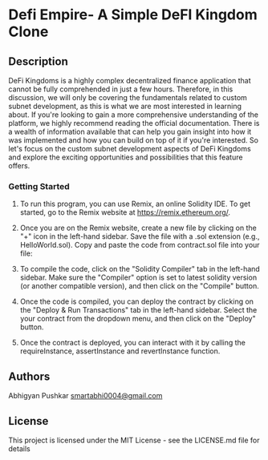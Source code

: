 # Defi Empire-  A Simple DeFI Kingdom Clone

## Description
DeFi Kingdoms is a highly complex decentralized finance application that cannot be fully comprehended in just a few hours. Therefore, in this discussion, we will only be covering the fundamentals related to custom subnet development, as this is what we are most interested in learning about. If you're looking to gain a more comprehensive understanding of the platform, we highly recommend reading the official documentation. There is a wealth of information available that can help you gain insight into how it was implemented and how you can build on top of it if you're interested. So let's focus on the custom subnet development aspects of DeFi Kingdoms and explore the exciting opportunities and possibilities that this feature offers.

### Getting Started
1. To run this program, you can use Remix, an online Solidity IDE. To get started, go to the Remix website at https://remix.ethereum.org/.

2. Once you are on the Remix website, create a new file by clicking on the "+" icon in the left-hand sidebar. Save the file with a .sol extension (e.g., HelloWorld.sol). Copy and paste the code from contract.sol file into your file:

3. To compile the code, click on the "Solidity Compiler" tab in the left-hand sidebar. Make sure the "Compiler" option is set to latest solidity version (or another compatible version), and then click on the "Compile" button.

4. Once the code is compiled, you can deploy the contract by clicking on the "Deploy & Run Transactions" tab in the left-hand sidebar. Select the your contract from the dropdown menu, and then click on the "Deploy" button.

5. Once the contract is deployed, you can interact with it by calling the requireInstance, assertInstance and revertInstance function.

## Authors
Abhigyan Pushkar
smartabhi0004@gmail.com

## License

This project is licensed under the MIT License - see the LICENSE.md file for details
